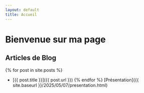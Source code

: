 ```yaml
---
layout: default
title: Accueil
---
```


# Bienvenue sur ma page

## Articles de Blog

{% for post in site.posts %}
- [{{ post.title }}]({{ post.url }})
{% endfor %}
[Présentation]({{ site.baseurl }}/2025/05/07/presentation.html)
